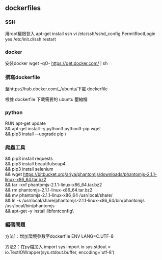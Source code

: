 ## dockerfiles

### SSH
用root權限登入
apt-get install ssh
vi /etc/ssh/sshd_config
PermitRootLogin yes
/etc/init.d/ssh  restart
 
### docker
安裝docker
wget -qO- https://get.docker.com/ | sh
 
### 撰寫dockerfile
至https://hub.docker.com/_/ubuntu/下載 dockerfile
 
根據 dockerfile 下載需要的 ubuntu 壓縮檔
 
### python
RUN apt-get update \
&& apt-get install -y python3 python3-pip wget \
&& pip3 install --upgrade pip \
 
### 爬蟲工具
&& pip3 install requests \
&& pip3 install beautifulsoup4 \
&& pip3 install selenium \
&& wget https://bitbucket.org/ariya/phantomjs/downloads/phantomjs-2.1.1-linux-x86_64.tar.bz2 \
&& tar -xvf phantomjs-2.1.1-linux-x86_64.tar.bz2 \
&& rm phantomjs-2.1.1-linux-x86_64.tar.bz2 \
&& mv phantomjs-2.1.1-linux-x86_64 /usr/local/share/ \
&& ln -s /usr/local/share/phantomjs-2.1.1-linux-x86_64/bin/phantomjs /usr/local/bin/phantomjs \
&& apt-get -y install libfontconfig\
 
### 編碼問題
方法1：增加環境參數至dockerfile
ENV LANG=C.UTF-8
 
方法2：在py檔加入
import sys
import io
sys.stdout = io.TextIOWrapper(sys.stdout.buffer, encoding='utf-8')
 

